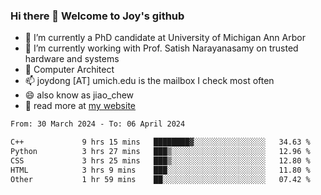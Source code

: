 ### Hi there 👋 Welcome to Joy's github

- 🔭 I’m currently a PhD candidate at University of Michigan Ann Arbor
- 🌱 I’m currently working with Prof. Satish Narayanasamy on trusted hardware and systems
- 👯 Computer Architect
- 📫 joydong [AT] umich.edu is the mailbox I check most often
- 😄 also know as jiao_chew
- 💬 read more at [my website](https://joydddd.github.io/)
<!--START_SECTION:waka-->

```txt
From: 30 March 2024 - To: 06 April 2024

C++             9 hrs 15 mins   ████████▓░░░░░░░░░░░░░░░░   34.63 %
Python          3 hrs 27 mins   ███▒░░░░░░░░░░░░░░░░░░░░░   12.96 %
CSS             3 hrs 25 mins   ███▒░░░░░░░░░░░░░░░░░░░░░   12.80 %
HTML            3 hrs 9 mins    ███░░░░░░░░░░░░░░░░░░░░░░   11.80 %
Other           1 hr 59 mins    ██░░░░░░░░░░░░░░░░░░░░░░░   07.42 %
```

<!--END_SECTION:waka-->
